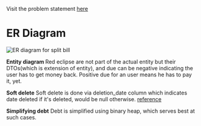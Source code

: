Visit the problem statement [here](https://git.hashedin.com/ganesh.jadhav/kotlin-assignment-2/-/blob/master/metadata/SplitBill%20Assignment%20-%20To%20Share.pdf)

# ER Diagram
![ER diagram for split bill](https://git.hashedin.com/ganesh.jadhav/kotlin-assignment-2/-/raw/master/metadata/SplitPerfect_ER_Diagram.png)

<b>Entity diagram </b>
Red eclipse are not part of the actual entity but their DTOs(which is extension of entity), and due can be negative indicating the user has to get money back. Positive due for an user means he has to pay it, yet.

<b>Soft delete</b>
Soft delete is done via deletion_date column which indicates date deleted if it's deleted, would be null otherwise. [reference](https://stackoverflow.com/a/68338/7467083)

<b>Simplifying debt</b>
Debt is simplified using binary heap, which serves best at such cases.

